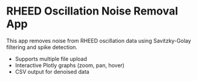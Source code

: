 # RHEED Oscillation Noise Removal App

This app removes noise from RHEED oscillation data using Savitzky-Golay filtering and spike detection.

- Supports multiple file upload
- Interactive Plotly graphs (zoom, pan, hover)
- CSV output for denoised data
